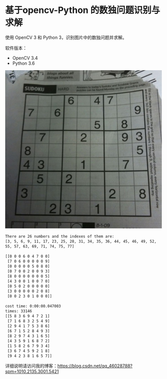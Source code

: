 # 基于opencv-Python 的数独问题识别与求解

使用 OpenCV 3 和 Python 3，识别图片中的数独问题并求解。

软件版本：
- OpenCV 3.4
- Python 3.6

![origin puzzle](https://github.com/Howlclat/sudoku_opencv_py/raw/master/images/c3.png)

```
There are 26 numbers and the indexes of them are:
[3, 5, 6, 9, 11, 17, 23, 25, 28, 31, 34, 35, 36, 44, 45, 46, 49, 52, 55, 57, 63, 69, 71, 74, 75, 77]

[[0 0 0 6 0 4 7 0 0]
 [7 0 6 0 0 0 0 0 9]
 [0 0 0 0 0 5 0 8 0]
 [0 7 0 0 2 0 0 9 3]
 [8 0 0 0 0 0 0 0 5]
 [4 3 0 0 1 0 0 7 0]
 [0 5 0 2 0 0 0 0 0]
 [3 0 0 0 0 0 2 0 8]
 [0 0 2 3 0 1 0 0 0]]

cost time: 0:00:00.047003
times: 33146
[[5 8 3 6 9 4 7 2 1]
 [7 1 6 8 3 2 5 4 9]
 [2 9 4 1 7 5 3 8 6]
 [6 7 1 5 2 8 4 9 3]
 [8 2 9 7 4 3 1 6 5]
 [4 3 5 9 1 6 8 7 2]
 [1 5 8 2 6 7 9 3 4]
 [3 6 7 4 5 9 2 1 8]
 [9 4 2 3 8 1 6 5 7]]
```


详细说明请访问我的博客：https://blog.csdn.net/qq_46028788?spm=1010.2135.3001.5421
